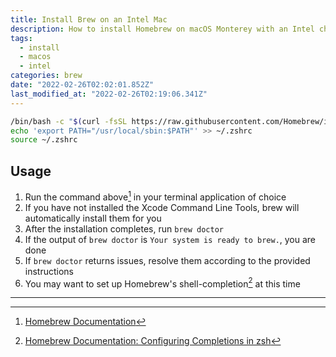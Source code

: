 ```yaml
---
title: Install Brew on an Intel Mac
description: How to install Homebrew on macOS Monterey with an Intel chip.
tags:
  - install
  - macos
  - intel
categories: brew
date: "2022-02-26T02:02:01.852Z"
last_modified_at: "2022-02-26T02:19:06.341Z"
---
```


```sh
/bin/bash -c "$(curl -fsSL https://raw.githubusercontent.com/Homebrew/install/HEAD/install.sh)"
echo 'export PATH="/usr/local/sbin:$PATH"' >> ~/.zshrc
source ~/.zshrc
```

## Usage

1. Run the command above[^1] in your terminal application of choice
2. If you have not installed the Xcode Command Line Tools, brew will automatically install them for you
3. After the installation completes, run `brew doctor`
4. If the output of `brew doctor` is `Your system is ready to brew.`, you are done
5. If `brew doctor` returns issues, resolve them according to the provided instructions
6. You may want to set up Homebrew's shell-completion[^2] at this time

---

[^1]: [Homebrew Documentation](https://docs.brew.sh)
[^2]: [Homebrew Documentation: Configuring Completions in zsh](https://docs.brew.sh/Shell-Completion#configuring-completions-in-zsh)
